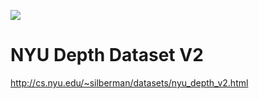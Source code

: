 ![](http://cs.nyu.edu/~silberman/images/nyu_depth_v2_web.jpg)

# NYU Depth Dataset V2

http://cs.nyu.edu/~silberman/datasets/nyu_depth_v2.html
